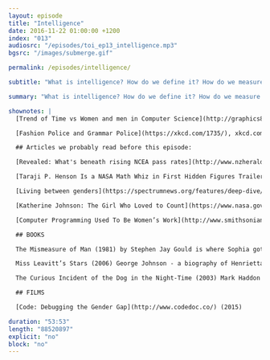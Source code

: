```yaml
---
layout: episode
title: "Intelligence"
date: 2016-11-22 01:00:00 +1200
index: "013"
audiosrc: "/episodes/toi_ep13_intelligence.mp3"
bgsrc: "/images/submerge.gif"

permalink: /episodes/intelligence/

subtitle: "What is intelligence? How do we define it? How do we measure it? Does it even matter?"

summary: "What is intelligence? How do we define it? How do we measure it? Does it even matter? In this episode we cover dealing with the concept of intelligence as a teen, standardised testing, the bullshit that are IQ tests, and Sophia's own personal experiences with autism."

shownotes: |
  [Trend of Time vs Women and men in Computer Science](http://graphics8.nytimes.com/images/2008/11/15/business/1116-sbn-webDIGI.gif)

  [Fashion Police and Grammar Police](https://xkcd.com/1735/), xkcd.com

  ## Articles we probably read before this episode:

  [Revealed: What's beneath rising NCEA pass rates](http://www.nzherald.co.nz/nz/news/article.cfm?c_id=1&objectid=11713953) (26/9/2016), Kirsty Johnson, New Zealand Herald

  [Taraji P. Henson Is a NASA Math Whiz in First Hidden Figures Trailer](https://www.wired.com/2016/08/hidden-figures-trailer/) (15/8/2016) Angela Watercutter, Wired.com

  [Living between genders](https://spectrumnews.org/features/deep-dive/living-between-genders/) (13/4/2016), Deborah Rudacille, Spectrum News

  [Katherine Johnson: The Girl Who Loved to Count](https://www.nasa.gov/feature/katherine-johnson-the-girl-who-loved-to-count) (25/11/2015), Nasa.gov, last updated 23/9/2016

  [Computer Programming Used To Be Women’s Work](http://www.smithsonianmag.com/smart-news/computer-programming-used-to-be-womens-work-718061/) (7/10/2013) Rose Everleth, Smithsonian Mag

  ## BOOKS

  The Mismeasure of Man (1981) by Stephen Jay Gould is where Sophia got like 90% of her facts for this episode ([Amazon](https://www.amazon.com/Mismeasure-Man-Revised-Expanded/dp/0393314251))

  Miss Leavitt’s Stars (2006) George Johnson - a biography of Henrietta Leavitt ([NPR Interview](http://www.npr.org/templates/story/story.php?storyId=4738071))

  The Curious Incident of the Dog in the Night-Time (2003) Mark Haddon ([Goodreads](http://www.goodreads.com/book/show/1618.The_Curious_Incident_of_the_Dog_in_the_Night_Time))

  ## FILMS

  [Code: Debugging the Gender Gap](http://www.codedoc.co/) (2015)

duration: "53:53"
length: "88520897"
explicit: "no"
block: "no" 
---
```

